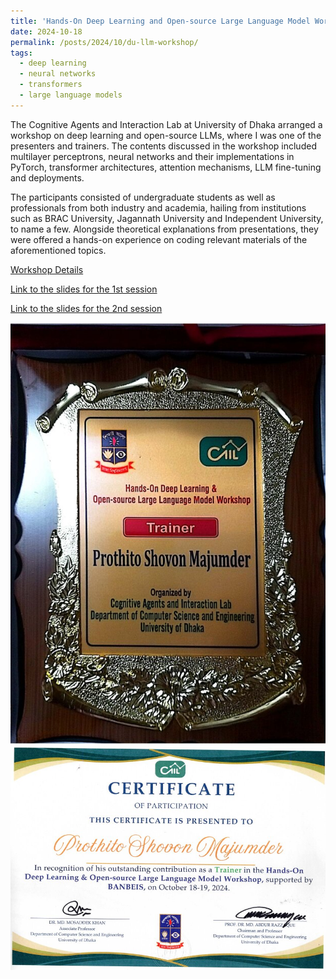 ```yaml
---
title: 'Hands-On Deep Learning and Open-source Large Language Model Workshop'
date: 2024-10-18
permalink: /posts/2024/10/du-llm-workshop/
tags:
  - deep learning
  - neural networks
  - transformers
  - large language models
---
```


The Cognitive Agents and Interaction Lab at University of Dhaka arranged a workshop on deep learning and open-source LLMs, where I was one of the presenters and trainers. The contents discussed in the workshop included multilayer perceptrons, neural networks and their implementations in PyTorch, transformer architectures, attention mechanisms, LLM fine-tuning and deployments.

The participants consisted of undergraduate students as well as professionals from both industry and academia, hailing from institutions such as BRAC University, Jagannath University and Independent University, to name a few. Alongside theoretical explanations from presentations, they were offered a hands-on experience on coding relevant materials of the aforementioned topics.

[Workshop Details](https://cognistorm.ai/llm-workshop)

[Link to the slides for the 1st session](https://docs.google.com/presentation/d/1CG5_1cn_yvnsHdRqvTmIfbTXS-uYYN4uZD8X-M9hTlM/edit?usp=sharing)

[Link to the slides for the 2nd session](https://docs.google.com/presentation/d/1mY3lNsKl2_wA-BXi9u3co8Hwx3VGLj4qzKJ1MEcqV8w/edit?usp=sharing)


![crest](/images/LLM%20Workshop/rsz_1llm-workshop-crest.jpg)
![certificate](/images/LLM%20Workshop/rsz_llm-workshop-certificate.jpg)
